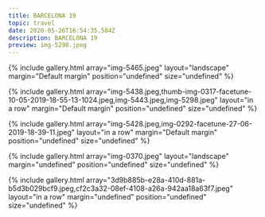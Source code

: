 ```yaml
---
title: BARCELONA 19
topic: travel
date: 2020-05-26T16:54:35.584Z
description: BARCELONA 19
preview: img-5298.jpeg
---
```

{% include gallery.html array="img-5465.jpeg" layout="landscape" margin="Default margin" position="undefined" size="undefined" %}

{% include gallery.html array="img-5438.jpeg,thumb-img-0317-facetune-10-05-2019-18-55-13-1024.jpeg,img-5443.jpeg,img-5298.jpeg" layout="in a row" margin="Default margin" position="undefined" size="undefined" %}

{% include gallery.html array="img-5428.jpeg,img-0292-facetune-27-06-2019-18-39-11.jpeg" layout="in a row" margin="Default margin" position="undefined" size="undefined" %}

{% include gallery.html array="img-0370.jpeg" layout="landscape" margin="undefined" position="undefined" size="undefined" %}

{% include gallery.html array="3d9b885b-e28a-410d-881a-b5d3b029bcf9.jpeg,cf2c3a32-08ef-4108-a26a-942aa18a63f7.jpeg" layout="in a row" margin="undefined" position="undefined" size="undefined" %}